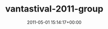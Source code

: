 ---
title:		"vantastival-2011-group"
type:		"photos"
mediatype:		"upload"
location:		"TBC"
date:		"2011-05-01 15:14:17+00:00"
album:		"events"
filename:		"vantastival-2011-group.md"
series:		""
cl_public_id:		"events/vantastival-2011-group"
cl_version:		1497002567
format:		"tiff"
bytes:		6129716
width:		2560
height:		1440
colours:
- "#6A92C4"
- "#B6C7E1"
- "#0A5DA2"
- "#1969B1"
- "#BED2E3"
- "#649BD0"
- "#C7B5AB"
- "#9C8F6E"
- "#1E2D17"
- "#2E2C28"
- "#3A659B"
- "#808B7E"
- "#283316"
- "#111622"
- "#5E7536"
- "#111C24"
- "#857A73"
- "#CEB078"
- "#7A7C71"
- "#262C28"
- "#272416"
- "#276BB2"
- "#2362A4"
- "#211F23"
- "#42647E"
- "#51703E"
exposure_mode:		"Manual"
program:		"Manual"
aperture:		"10.0"
focal_length:		"11.0 mm"
iso:		"200"
shutter_speed:		"1/640"
metering:		"Multi-segment"
flash:		"Off, Did not fire"
white_balance:		"Custom"
colour_temp:		"4600"
has_crop:		"false"
orientation:		"Horizontal (normal)"
camera_model:		"NIKON D7000"
lens_info:		"11-16mm f/2.8"
artist:		"No artist info"
x_resolution:		"300"
y_resolution:		"300"
---